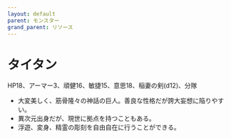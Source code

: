 ```yaml
---
layout: default
parent: モンスター
grand_parent: リソース
---
```


# タイタン

HP18、アーマー3、頑健16、敏捷15、意思18、稲妻の剣(d12)、分隊

- 大変美しく、筋骨隆々の神話の巨人。善良な性格だが誇大妄想に陥りやすい。
- 異次元出身だが、現世に拠点を持つこともある。
- 浮遊、変身、精霊の彫刻を自由自在に行うことができる。
